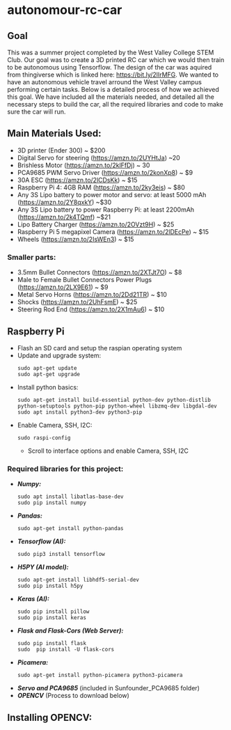 # autonomour-rc-car

## Goal

This was a summer project completed by the West Valley College STEM Club. Our goal was to create a 3D printed RC car which we would then train to be autonomous using Tensorflow. The design of the car was aquired from thingiverse which is linked here: https://bit.ly/2lIrMFG. We wanted to have an autonomous vehicle travel arround the West Valley campus performing certain tasks. Below is a detailed process of how we achieved this goal. We have included all the materials needed, and detailed all the necessary steps to build the car, all the required libraries and code to make sure the car will run.

## Main Materials Used:
- 3D printer (Ender 300) ~ $200
- Digital Servo for steering (https://amzn.to/2UYHtJa) ~20
- Brishless Motor (https://amzn.to/2klFfDj) ~ 30
- PCA9685 PWM Servo Driver (https://amzn.to/2konXp8) ~ $9
- 30A ESC (https://amzn.to/2lCDsKk) ~ $15
- Raspberry Pi 4: 4GB RAM (https://amzn.to/2ky3eis) ~ $80
- Any 3S Lipo battery to power motor and servo: at least 5000 mAh (https://amzn.to/2Y8qxkY) ~$30
- Any 3S Lipo battery to power Raspberry Pi: at least 2200mAh (https://amzn.to/2k4TQmf) ~$21
- Lipo Battery Charger (https://amzn.to/2OVzt9H) ~ $25
- Raspberry Pi 5 megapixel Camera (https://amzn.to/2lDEcPe) ~ $15
- Wheels (https://amzn.to/2IsWEn3) ~ $15

### Smaller parts:
- 3.5mm Bullet Connectors (https://amzn.to/2XTJt7O) ~ $8
- Male to Female Bullet Connectors Power Plugs (https://amzn.to/2LX9E61) ~ $9
- Metal Servo Horns (https://amzn.to/2Dd21TR) ~ $10
- Shocks (https://amzn.to/2UhFsmE) ~ $25
- Steering Rod End (https://amzn.to/2X1mAu6) ~ $10

## Raspberry Pi
- Flash an SD card and setup the raspian operating system 
- Update and upgrade system:
  ```
  sudo apt-get update
  sudo apt-get upgrade
  ```
- Install python basics:
  ```
  sudo apt-get install build-essential python-dev python-distlib python-setuptools python-pip python-wheel libzmq-dev libgdal-dev
  sudo apt install python3-dev python3-pip
  ```
- Enable Camera, SSH, I2C:
  ```
  sudo raspi-config
  ```
  - Scroll to interface options and enable Camera, SSH, I2C
  
### Required libraries for this project:
  - **_Numpy:_**
    ```
    sudo apt install libatlas-base-dev
    sudo pip install numpy
    ```
  - **_Pandas:_**
    ```
    sudo apt-get install python-pandas
    ```
  - **_Tensorflow (AI):_**
    ```
    sudo pip3 install tensorflow
    ```
  - **_H5PY (AI model):_**
    ```
    sudo apt-get install libhdf5-serial-dev
    sudo pip install h5py
    ```
  - **_Keras (AI):_**
    ```
    sudo pip install pillow
    sudo pip install keras
    ```
  - **_Flask and Flask-Cors (Web Server):_**
    ```
    sudo pip install flask
    sudo  pip install -U flask-cors
    ```
  - **_Picamera:_**
    ```
    sudo apt-get install python-picamera python3-picamera
    ```
  - **_Servo and PCA9685_** (included in Sunfounder_PCA9685 folder) 
  - **_OPENCV_** (Process to download below)
  
## Installing OPENCV:




  

